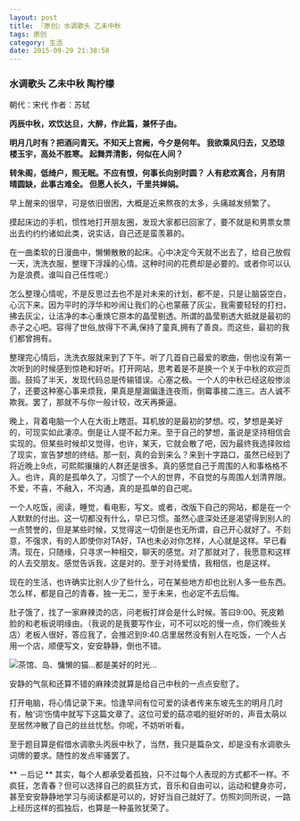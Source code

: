 ```yaml
---
layout: post
title: 『原创』水调歌头 乙未中秋
tags: 原创
category: 生活
date: 2015-09-29 21:38:58
---
```




### 水调歌头 乙未中秋 陶柠檬

朝代：宋代 作者：苏轼

**丙辰中秋，欢饮达旦，大醉，作此篇，兼怀子由。**

**明月几时有？把酒问青天。不知天上宫阙，今夕是何年。
我欲乘风归去，又恐琼楼玉宇，高处不胜寒。
起舞弄清影，何似在人间？**

**转朱阁，低绮户，照无眠。不应有恨，何事长向别时圆？
人有悲欢离合，月有阴晴圆缺，此事古难全。
但愿人长久，千里共婵娟。**

早上醒来的很早，可是依旧很困，大概是近来熬夜的太多，头痛越发频繁了。

摸起床边的手机，惯性地打开朋友圈，发现大家都已回家了，要不就是和男票女票出去约约约诸如此类，说实话，自己还是蛮羡慕的。

在一曲柔软的日漫曲中，懒懒散散的起床。心中决定今天就不出去了，给自己放假一天，洗洗衣服，整理下浮躁的心情。这种时间的花费却是必要的。或者你可以认为是浪费。谁叫自己任性呢:）

怎么整理心情呢，不是反思过去也不是对未来的计划，都不是，只是让脑袋空白，心沉下来。因为平时的浮华和吵闹让我们的心也蒙蔽了灰尘，我需要轻轻的打扫，拂去灰尘，让洁净的本心重焕它原本的晶莹剔透。所谓的晶莹剔透大抵就是最初的赤子之心吧。容得了世俗,放得下不满,保持了童真,拥有了善良。而这些，最初的我们都曾拥有。

整理完心情后，洗洗衣服就来到了下午。听了几首自己最爱的歌曲，倒也没有第一次听到的时候感到惊艳和好听。打开网站，思考着是不是换一个关于中秋的欢迎页面。鼓捣了半天，发现代码总是传输错误。心塞之极。一个人的中秋已经这般惨淡了，还要这种塞心事来烦我，果真是屋漏偏逢连夜雨，倒霉事接二连三。古人诚不欺我。罢了，那就不与你一般计较，改天再撕逼。

晚上，背着电脑一个人在大街上瞎逛。耳机放的是最初的梦想。哎，梦想是美好的，可现实如此凄凉。倒是让人提不起力来。至于自己的梦想，虽说是坚持相信会实现的。但某些时候却又觉得，也许，某天，它就会散了吧，因为最终我选择败给了现实，宣告梦想的终结。那一刻，真的会到来么？来到十字路口，虽然已经到了将近晚上9点，可熙熙攘攘的人群还是很多。真的感觉自己于周围的人和事格格不入。也许，真的是孤单久了，习惯了一个人的世界，不自觉的与周围人划清界限。不爱，不喜，不融入，不沟通，真的是孤单的自己呢。

一个人吃饭，阅读，睡觉，看电影，写文。或者，改版下自己的网站，都是在一个人默默的付出。这一切都没有什么，早已习惯。虽然心底深处还是渴望得到别人的一点赞誉的，但是某些时候，又觉得这一切倒是也无所谓，自己开心就好了。不刻意，不强求，有的人即使你对TA好，TA也未必对你怎样，人心就是这样。早已看清。现在，只随缘，只寻求一种相交，聊天的感觉。对了那就对了，我愿意和这样的人去交朋友。感觉告诉我，这是对的。至于对待爱情，我相信，也是这样。

现在的生活，也许确实比别人少了些什么，可在某些地方却也比别人多一些东西。怎么样，都是自己的青春，独一无二，至于未来，也必定不去后悔。

肚子饿了，找了一家麻辣烫的店，问老板打烊会是什么时候。答曰9:00。死皮赖脸的和老板说明缘由。（我说的是我要写作业，可不可以吃的慢一点，你们晚些关店）老板人很好，答应我了，会推迟到9:40.店里居然没有别人在吃饭，一个人占用一个店，顺便写文，安安静静，倒也不错。

![](http://7xlkoc.com1.z0.glb.clouddn.com/chide.jpg "茶馆、岛、慵懒的猫...都是美好的时光...")

安静的气氛和还算不错的麻辣烫就算是给自己中秋的一点点安慰了。

打开电脑，将心情记录下来。恰逢早间有位可爱的读者传来东坡先生的明月几时有，触‘词’伤情中就写下这篇文章了。这位可爱的菇凉唱的挺好听的，声音太萌以至居然冲散了自己的丝丝忧愁。你呢，不妨听听看。

至于题目算是假借水调歌头丙辰中秋了，当然，我只是篇杂文，却是没有水调歌头词牌的要求。随性的发点牢骚罢了。

** －后记 **
其实，每个人都承受着孤独，只不过每个人表现的方式都不一样。不疯狂，怎青春？但可以选择自己的疯狂方式，音乐和自由可以，运动和健身亦可，甚至安安静静地学习与阅读都是可以的，好好当自己就好了。仿照刘同所说，一路上经历这样的孤独后，也算是一种虽败犹荣了。